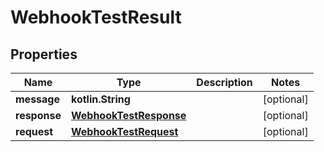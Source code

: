 
# WebhookTestResult

## Properties
Name | Type | Description | Notes
------------ | ------------- | ------------- | -------------
**message** | **kotlin.String** |  |  [optional]
**response** | [**WebhookTestResponse**](WebhookTestResponse) |  |  [optional]
**request** | [**WebhookTestRequest**](WebhookTestRequest) |  |  [optional]



